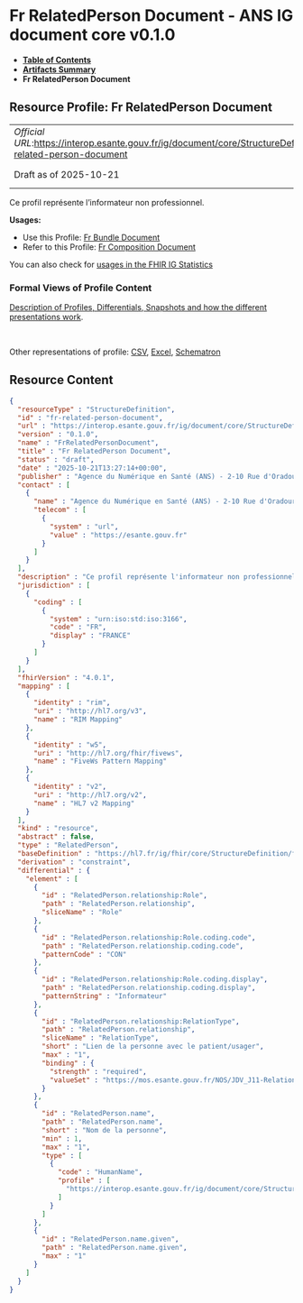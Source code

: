# Fr RelatedPerson Document - ANS IG document core v0.1.0

* [**Table of Contents**](toc.md)
* [**Artifacts Summary**](artifacts.md)
* **Fr RelatedPerson Document**

## Resource Profile: Fr RelatedPerson Document 

| | |
| :--- | :--- |
| *Official URL*:https://interop.esante.gouv.fr/ig/document/core/StructureDefinition/fr-related-person-document | *Version*:0.1.0 |
| Draft as of 2025-10-21 | *Computable Name*:FrRelatedPersonDocument |

 
Ce profil représente l’informateur non professionnel. 

**Usages:**

* Use this Profile: [Fr Bundle Document](StructureDefinition-fr-bundle-document.md)
* Refer to this Profile: [Fr Composition Document](StructureDefinition-fr-composition-document.md)

You can also check for [usages in the FHIR IG Statistics](https://packages2.fhir.org/xig/ans.document.fr.core|current/StructureDefinition/fr-related-person-document)

### Formal Views of Profile Content

 [Description of Profiles, Differentials, Snapshots and how the different presentations work](http://build.fhir.org/ig/FHIR/ig-guidance/readingIgs.html#structure-definitions). 

 

Other representations of profile: [CSV](StructureDefinition-fr-related-person-document.csv), [Excel](StructureDefinition-fr-related-person-document.xlsx), [Schematron](StructureDefinition-fr-related-person-document.sch) 



## Resource Content

```json
{
  "resourceType" : "StructureDefinition",
  "id" : "fr-related-person-document",
  "url" : "https://interop.esante.gouv.fr/ig/document/core/StructureDefinition/fr-related-person-document",
  "version" : "0.1.0",
  "name" : "FrRelatedPersonDocument",
  "title" : "Fr RelatedPerson Document",
  "status" : "draft",
  "date" : "2025-10-21T13:27:14+00:00",
  "publisher" : "Agence du Numérique en Santé (ANS) - 2-10 Rue d'Oradour-sur-Glane, 75015 Paris",
  "contact" : [
    {
      "name" : "Agence du Numérique en Santé (ANS) - 2-10 Rue d'Oradour-sur-Glane, 75015 Paris",
      "telecom" : [
        {
          "system" : "url",
          "value" : "https://esante.gouv.fr"
        }
      ]
    }
  ],
  "description" : "Ce profil représente l'informateur non professionnel.",
  "jurisdiction" : [
    {
      "coding" : [
        {
          "system" : "urn:iso:std:iso:3166",
          "code" : "FR",
          "display" : "FRANCE"
        }
      ]
    }
  ],
  "fhirVersion" : "4.0.1",
  "mapping" : [
    {
      "identity" : "rim",
      "uri" : "http://hl7.org/v3",
      "name" : "RIM Mapping"
    },
    {
      "identity" : "w5",
      "uri" : "http://hl7.org/fhir/fivews",
      "name" : "FiveWs Pattern Mapping"
    },
    {
      "identity" : "v2",
      "uri" : "http://hl7.org/v2",
      "name" : "HL7 v2 Mapping"
    }
  ],
  "kind" : "resource",
  "abstract" : false,
  "type" : "RelatedPerson",
  "baseDefinition" : "https://hl7.fr/ig/fhir/core/StructureDefinition/fr-core-related-person",
  "derivation" : "constraint",
  "differential" : {
    "element" : [
      {
        "id" : "RelatedPerson.relationship:Role",
        "path" : "RelatedPerson.relationship",
        "sliceName" : "Role"
      },
      {
        "id" : "RelatedPerson.relationship:Role.coding.code",
        "path" : "RelatedPerson.relationship.coding.code",
        "patternCode" : "CON"
      },
      {
        "id" : "RelatedPerson.relationship:Role.coding.display",
        "path" : "RelatedPerson.relationship.coding.display",
        "patternString" : "Informateur"
      },
      {
        "id" : "RelatedPerson.relationship:RelationType",
        "path" : "RelatedPerson.relationship",
        "sliceName" : "RelationType",
        "short" : "Lien de la personne avec le patient/usager",
        "max" : "1",
        "binding" : {
          "strength" : "required",
          "valueSet" : "https://mos.esante.gouv.fr/NOS/JDV_J11-RelationPatient-CISIS/FHIR/JDV-J11-RelationPatient-CISIS"
        }
      },
      {
        "id" : "RelatedPerson.name",
        "path" : "RelatedPerson.name",
        "short" : "Nom de la personne",
        "min" : 1,
        "max" : "1",
        "type" : [
          {
            "code" : "HumanName",
            "profile" : [
              "https://interop.esante.gouv.fr/ig/document/core/StructureDefinition/fr-human-name-document"
            ]
          }
        ]
      },
      {
        "id" : "RelatedPerson.name.given",
        "path" : "RelatedPerson.name.given",
        "max" : "1"
      }
    ]
  }
}

```
